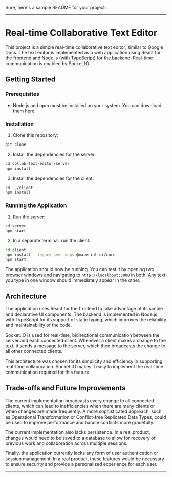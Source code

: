 Sure, here's a sample README for your project:

---

# Real-time Collaborative Text Editor

This project is a simple real-time collaborative text editor, similar to Google Docs. The text editor is implemented as a web application using React for the frontend and Node.js (with TypeScript) for the backend. Real-time communication is enabled by Socket.IO.

## Getting Started

### Prerequisites

- Node.js and npm must be installed on your system. You can download them [here](https://nodejs.org/).

### Installation

1. Clone this repository:

```bash
git clone 
```

2. Install the dependencies for the server:

```bash
cd collab-text-editor/server
npm install
```

3. Install the dependencies for the client:

```bash
cd ../client
npm install
```

### Running the Application

1. Run the server:

```bash
cd server
npm start
```

2. In a separate terminal, run the client:

```bash
cd client
npm install --legacy-peer-deps @material-ui/core
npm start
```

The application should now be running. You can test it by opening two browser windows and navigating to `http://localhost:3000` in both. Any text you type in one window should immediately appear in the other.

## Architecture

The application uses React for the frontend to take advantage of its simple and declarative UI components. The backend is implemented in Node.js with TypeScript for its support of static typing, which improves the reliability and maintainability of the code.

Socket.IO is used for real-time, bidirectional communication between the server and each connected client. Whenever a client makes a change to the text, it sends a message to the server, which then broadcasts the change to all other connected clients.

This architecture was chosen for its simplicity and efficiency in supporting real-time collaboration. Socket.IO makes it easy to implement the real-time communication required for this feature.

## Trade-offs and Future Improvements

The current implementation broadcasts every change to all connected clients, which can lead to inefficiencies when there are many clients or when changes are made frequently. A more sophisticated approach, such as Operational Transformation or Conflict-free Replicated Data Types, could be used to improve performance and handle conflicts more gracefully.

The current implementation also lacks persistence. In a real product, changes would need to be saved to a database to allow for recovery of previous work and collaboration across multiple sessions.

Finally, the application currently lacks any form of user authentication or session management. In a real product, these features would be necessary to ensure security and provide a personalized experience for each user.

---

